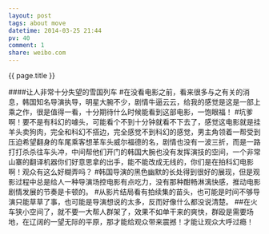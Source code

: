 ```yaml
---
layout: post
tags: about move
datetime: 2014-03-25 21:44
pv: 40
comment: 1
share: weibo.com
---
```


{{ page.title }}

####让人非常十分失望的雪国列车
#在没看电影之前，看来很多与之有关的消息，韩国知名导演执导，明星大腕不少，剧情牛逼云云，给我的感觉是这是一部上乘之作，很是值得一看，十分期待什么时候能看到这部电影，一饱眼福！
#坑爹啊！要不是有科幻的噱头，可能看个不到十分钟就看不下去了，感觉这电影就是挂羊头卖狗肉，完全和科幻不搭边，完全感觉不到科幻的感觉，男主角领着一帮受到压迫希望翻身的车尾乘客想革车头威尔福德的名，剧情也没有一波三折，而是一路打打杀杀往车头冲，中间帮他们开门的韩国大腕也没有发挥演技的空间，一个非常山寨的翻译机器你们好意思拿的出手，能不能改成无线的，你们是在拍科幻电影啊！观众有这么好糊弄吗？
#韩国导演的黑色幽默的长处得到很好的展现，但是观影过程中总是给人一种导演场控电影有点吃力，没有那种酣畅淋漓快感，推动电影剧情发展的节奏是卡顿的。
#从影片结局看有拍续集的苗头，也可能是时间不够导演只能草草了事，也可能是导演想说的太多，反而好像什么都没说清楚。
##在火车狭小空间了，就不要一大帮人群架了，效果不如单干来的爽快，群殴是需要场地，在辽阔的一望无际的平原，那才能给观众带来震撼！才能让观众大呼过瘾！


